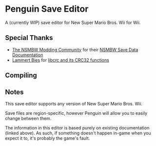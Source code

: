 # Penguin Save Editor
A (currently WIP) save editor for New Super Mario Bros. Wii for Wii.

## Special Thanks
- [The NSMBW Modding Community](https://github.com/NSMBW-Community/) for their [NSMBW Save Data Documentation](https://nsmbw-community.github.io/NSMBW-Decomp/docs/classdMj2dHeader__c.html)
- [Lammert Bies](https://github.com/lammertb) for [libcrc and its CRC32 functions](https://github.com/lammertb/libcrc/blob/master/src/crc32.c)

## Compiling

## Notes
This save editor supports any version of New Super Mario Bros. Wii.

Save files are region-specific, however Penguin will allow you to easily change between them.

The information in this editor is based purely on existing documentation (linked above). As such, if something doesn't happen in-game when you expect it to, it's probably the game's fault.